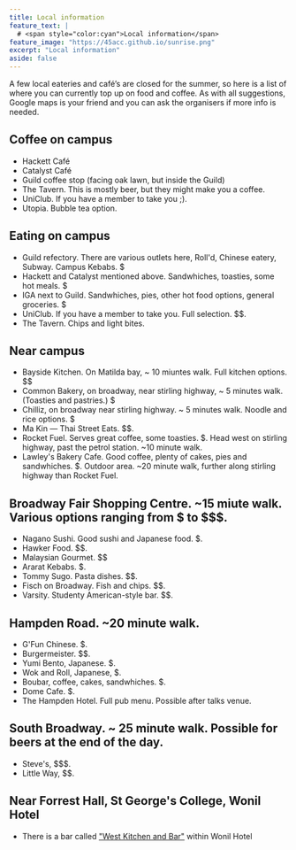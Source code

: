 ```yaml
---
title: Local information
feature_text: | 
  # <span style="color:cyan">Local information</span>
feature_image: "https://45acc.github.io/sunrise.png"
excerpt: "Local information"
aside: false
---
```




A few local eateries and café’s are closed for the summer, so here is a list of where you can currently top up on food and coffee. As with all suggestions, Google maps is your friend and you can ask the organisers if more info is needed.

## Coffee on campus
* Hackett Café
* Catalyst Café
* Guild coffee stop (facing oak lawn, but inside the Guild)
* The Tavern. This is mostly beer, but they might make you a coffee.
* UniClub. If you have a member to take you ;).
* Utopia.  Bubble tea option.

## Eating on campus 
* Guild refectory. There are various outlets here, Roll'd, Chinese eatery, Subway. Campus Kebabs. $
* Hackett and Catalyst mentioned above. Sandwhiches, toasties, some hot meals. $
* IGA next to Guild. Sandwhiches, pies, other hot food options, general groceries. $
* UniClub. If you have a member to take you. Full selection. $$.
* The Tavern. Chips and light bites.

## Near campus
* Bayside Kitchen. On Matilda bay, ~ 10 miuntes walk. Full kitchen options. $$
* Common Bakery, on broadway, near stirling highway, ~ 5 minutes walk. (Toasties and pastries.) $
* Chilliz, on broadway near stirling highway. ~ 5 minutes walk. Noodle and rice options. $
* Ma Kin — Thai Street Eats. $$.
* Rocket Fuel. Serves great coffee, some toasties. $. Head west on stirling highway, past the petrol station. ~10 minute walk.
* Lawley's Bakery Cafe. Good coffee, plenty of cakes, pies and sandwhiches. $. Outdoor area. ~20 minute walk, further along stirling highway than Rocket Fuel.


## Broadway Fair Shopping Centre. ~15 miute walk. Various options ranging from $ to $$$.
* Nagano Sushi. Good sushi and Japanese food. $.
* Hawker Food. $$.
* Malaysian Gourmet. $$
* Ararat Kebabs. $.
* Tommy Sugo. Pasta dishes. $$.
* Fisch on Broadway. Fish and chips. $$.
* Varsity. Studenty American-style bar. $$.

## Hampden Road. ~20 minute walk.
* G'Fun Chinese. $.
* Burgermeister. $$.
* Yumi Bento, Japanese. $.
* Wok and Roll, Japanese, $.
* Boubar, coffee, cakes, sandwhiches. $.
* Dome Cafe. $.
* The Hampden Hotel. Full pub menu. Possible after talks venue.

## South Broadway. ~ 25 minute walk. Possible for beers at the end of the day.
* Steve's, $$$.
* Little Way, $$.

## Near Forrest Hall, St George's College, Wonil Hotel

* There is a bar called ["West Kitchen and Bar"](https://www.westkitchenandbar.com) within Wonil Hotel

